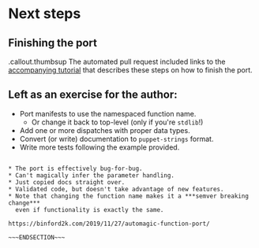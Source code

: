 <!SLIDE >
# Next steps
## Finishing the port

.callout.thumbsup The automated pull request included links to the
[accompanying tutorial](https://binford2k.com/2019/11/27/automagic-function-port/)
that describes these steps on how to finish the port.

## Left as an exercise for the author:

* Port manifests to use the namespaced function name.
    * Or change it back to top-level (only if you're `stdlib`!)
* Add one or more dispatches with proper data types.
* Convert (or write) documentation to `puppet-strings` format.
* Write more tests following the example provided.

~~~SECTION:notes~~~

* The port is effectively bug-for-bug.
* Can't magically infer the parameter handling.
* Just copied docs straight over.
* Validated code, but doesn't take advantage of new features.
* Note that changing the function name makes it a ***semver breaking change***
  even if functionality is exactly the same.

https://binford2k.com/2019/11/27/automagic-function-port/

~~~ENDSECTION~~~
